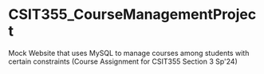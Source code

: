 # CSIT355_CourseManagementProject
Mock Website that uses MySQL to manage courses among students with certain constraints (Course Assignment for CSIT355 Section 3 Sp'24)
